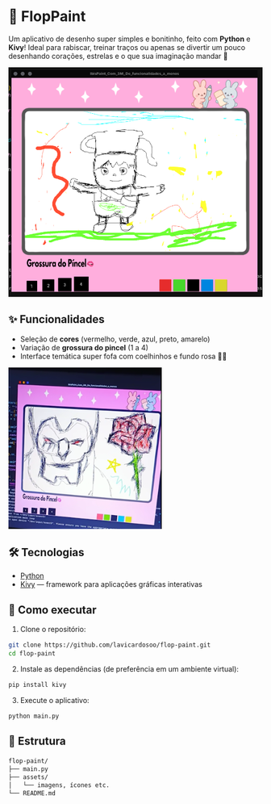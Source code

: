 # 🎨 FlopPaint

Um aplicativo de desenho super simples e bonitinho, feito com **Python** e **Kivy**! Ideal para rabiscar, treinar traços ou apenas se divertir um pouco desenhando corações, estrelas e o que sua imaginação mandar 💖

![Screenshot](assets/demo2.png)

## ✨ Funcionalidades

- Seleção de **cores** (vermelho, verde, azul, preto, amarelo)
- Variação de **grossura do pincel** (1 a 4)
- Interface temática super fofa com coelhinhos e fundo rosa 🐰🌟

![Demonstração](assets/demo.png)

## 🛠️ Tecnologias

- [Python](https://www.python.org/)
- [Kivy](https://kivy.org/) — framework para aplicações gráficas interativas

## 🚀 Como executar

1. Clone o repositório:

```bash
git clone https://github.com/lavicardosoo/flop-paint.git
cd flop-paint
```

2. Instale as dependências (de preferência em um ambiente virtual):

```bash
pip install kivy
```

3. Execute o aplicativo:

```bash
python main.py
```

## 📁 Estrutura

```
flop-paint/
├── main.py
├── assets/
│   └── imagens, ícones etc.
└── README.md
```

